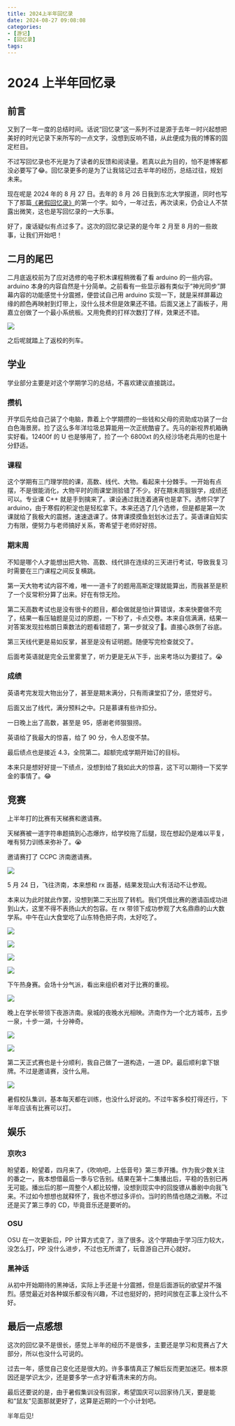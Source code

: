 ```yaml
---
title: 2024上半年回忆录
date: 2024-08-27 09:08:08
categories:
- [游记]
- [回忆录]
tags:
---
```

# 2024 上半年回忆录

## 前言

又到了一年一度的总结时间。话说“回忆录”这一系列不过是源于去年一时兴起想把美好的时光记录下来所写的一点文字，没想到反响不错，从此便成为我的博客的固定栏目。

不过写回忆录也不光是为了读者的反馈和阅读量。若真以此为目的，怕不是博客都没必要写了😂。回忆录更多的是为了让我铭记过去半年的经历，总结过往，规划未来。

现在呢是 2024 年的 8 月 27 日。去年的 8 月 26 日我到东北大学报道，同时也写下了那篇[《暑假回忆录》](https://99-wood.top/2023/08/24/%E6%9A%91%E5%81%87%E5%9B%9E%E5%BF%86%E5%BD%95/)的第一个字。如今，一年过去，再次读来，仍会让人不禁露出微笑，这也是写回忆录的一大乐事。

好了，废话疑似有点过多了。这次的回忆录记录的是今年 2 月至 8 月的一些故事，让我们开始吧！

## 二月的尾巴

二月底返校前为了应对选修的电子积木课程稍微看了看 arduino 的一些内容。arduino 本身的内容自然是十分简单。之前看有一些显示器有类似于“神光同步”屏幕内容的功能感觉十分震撼，便尝试自己用 arduino 实现一下，就是采样屏幕边缘的颜色再映射到灯带上，没什么技术但是效果还不错。后面又迷上了画板子，用嘉立创做了一个最小系统板。又用免费的打样次数打了样，效果还不错。

![](/picture/2024-8-27/微信图片_20240827111547.jpg)

之后呢就踏上了返校的列车。

## 学业

学业部分主要是对这个学期学习的总结，不喜欢建议直接跳过。

### 攒机

开学后先给自己装了个电脑，靠着上个学期攒的一些钱和父母的资助成功装了一台白色海景房。捡了这么多年洋垃圾总算能用一次正统酷睿了。先马的新视界机箱确实好看。12400f 的 U 也是够用了，捡了一个 6800xt 的久经沙场老兵用的也是十分舒适。

### 课程

这个学期有三门理学院的课，高数、线代、大物。看起来十分棘手。一开始有点摆，不是很能消化，大物平时的雨课堂测验错了不少。好在期末周狠狠学，成绩还可以。专业课 C++ 就是手到擒来了。课设通过我连着通宵也是拿下。选修只学了 arduino，由于寒假的积淀也是轻松拿下。本来还选了几个选修，但是都是第一次课就给了我极大的震撼，速速退课了。体育课摸摸鱼划划水过去了。英语课自知实力有限，便努力与老师搞好关系，寄希望于老师好好捞。

### 期末周

不知是哪个人才能想出把大物、高数、线代排在连续的三天进行考试，导致我复习时需要在三门课程之间反复横跳。

第一天大物考试内容不难，唯一一道卡了的题用高斯定理就能算出，而我甚至是积了一个反常积分算了出来。好在有惊无险。

第二天高数考试也是没有很卡的题目，都会做就是怕计算错误，本来快要做不完了，结果一看压轴题是见过的原题，一下秒了，卡点交卷。本来自信满满，结果一对答案发现拉格朗日乘数法的题看错题了，第一步就没了🤡。直接心跌倒了谷底。

第三天线代更是易如反掌，甚至是没有证明题。随便写完检查就交了。

后面考英语就是完全云里雾里了，听力更是无从下手，出来考场以为要挂了。😭

### 成绩

英语考完发现大物出分了，甚至是期末满分，只有雨课堂扣了分，感觉好亏。

后面又出了线代，满分预料之中。只是慕课有些许扣分。

一日晚上出了高数，甚至是 95，感谢老师狠狠捞。

英语给了我最大的惊喜，给了 90 分，令人忍俊不禁。

最后绩点也是接近 4.3，全院第二。超额完成学期开始订的目标。

本来只是想好好提一下绩点，没想到给了我如此大的惊喜，这下可以期待一下奖学金的事情了。😂

## 竞赛

上半年打的比赛有天梯赛和邀请赛。

天梯赛被一道字符串题搞到心态爆炸，给学校拖了后腿，现在想起仍是难以平复，唯有努力训练来弥补了。😭

邀请赛打了 CCPC 济南邀请赛。

![](/picture/2024-8-27/微信图片_20240827111605.jpg)

5 月 24 日，飞往济南，本来想和 rx 面基，结果发现山大有活动不让参观。

本来以为此时就此作罢，没想到第二天出现了转机。我们凭借比赛的邀请函成功进到山大，这里不得不表扬山大的包容。在 rx 带领下成功参观了大名鼎鼎的山大数学系。中午在山大食堂吃了山东特色把子肉，太好吃了。

![](/picture/2024-8-27/微信图片_20240827111612.jpg)

![](/picture/2024-8-27/微信图片_20240827111616.jpg)

![](/picture/2024-8-27/微信图片_20240827111621.jpg)

![](/picture/2024-8-27/微信图片_20240827111625.jpg)


下午热身赛。会场十分气派，看出来组织者对于比赛的重视。

![](/picture/2024-8-27/微信图片_20240827111632.jpg)

晚上在学长带领下夜游济南。泉城的夜晚水光相映。济南作为一个北方城市，五步一泉，十步一湖，十分神奇。

![](/picture/2024-8-27/微信图片_20240827111636.jpg)

![](/picture/2024-8-27/微信图片_20240827111641.jpg)

第二天正式赛也是十分顺利，我自己做了一道构造，一道 DP。最后顺利拿下银牌。不过是邀请赛，没什么用。

![](/picture/2024-8-27/微信图片_20240827111647.jpg)

暑假校队集训，基本每天都在训练，也没什么好说的。不过牛客多校打得还行，下半年应该有比赛可以打。

## 娱乐

### 京吹3

盼望着，盼望着，四月来了，《吹响吧，上低音号》第三季开播。作为我少数关注的番之一，我本想借最后一季与它告别。结果在第十二集播出后，平稳的告别已再无可能。播出后的那一周整个人都比较懵，没想到现实中的回旋镖从番剧中向我飞来。不过如今想想也就释怀了，我也不想过多评价。当时的热情也随之消散。不过还是买了第三季的 CD，毕竟音乐还是要听的。

### OSU

OSU 在一次更新后，PP 计算方式变了，涨了很多。这个学期由于学习压力较大，没怎么打，PP 没什么进步，不过也无所谓了，玩音游自己开心就好。

### 黑神话

从初中开始期待的黑神话，实际上手还是十分震撼，但是后面游玩的欲望并不强烈。感觉最近对各种娱乐都没有兴趣，不过也挺好的，把时间放在正事上没什么不好。

## 最后一点感想

这次的回忆录不是很长，感觉上半年的经历不是很多，主要还是学习和竞赛占了大部分，所以也没什么可说的。

过去一年，感觉自己变化还是很大的。许多事情真正了解后反而更加迷茫。根本原因还是学识太少，还是要多学一点才好看清未来的方向。

最后还要说的是，由于暑假集训没有回家，希望国庆可以回家待几天，要是能和“鼠友”见面那就更好了，这算是近期的一个小计划吧。

半年后见!